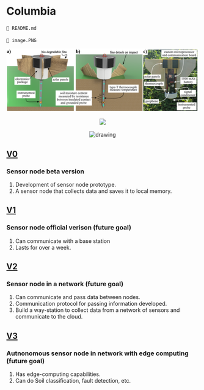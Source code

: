 # Columbia 


```angular2html      
📄 README.md

📄 image.PNG
```
<p align="center">
<img src="image.PNG" alt="drawing" width="910"/>
</p>
<p align="center">
</p>
<p align="center">
<img src="https://user-images.githubusercontent.com/87868879/166610946-1d7f9edc-2c42-431b-8995-1c52ac2c5b0f.png"/>
</p>
<p align="center">
<img src="https://github.com/ARTS-Laboratory/Smart-Penetrometer-with-Edge-Computing-and-Intelligent-Embedded-Systems/assets/87868879/c0358ba6-607f-4f89-94c0-40613c4a618a" alt="drawing" width="910"/>
</p>

## [V0](V0)
### Sensor node beta version 
1. Development of sensor node prototype.
1. A sensor node that collects data and saves it to local memory.

## [V1](V1)
### Sensor node official verison (future goal)
1. Can communicate with a base station
2. Lasts for over a week.

## [V2](V2)
### Sensor node in a network (future goal)
1. Can communicate and pass data between nodes.
2. Communication protocol for passing information developed.
3. Build a way-station to collect data from a network of sensors and communicate to the cloud.

## [V3](V3)
### Autnonomous sensor node in network with edge computing (future goal)
1. Has edge-computing capabilities.
2. Can do Soil classification, fault detection, etc.